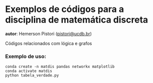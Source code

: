 # Exemplos de códigos para a disciplina de matemática discreta

__autor__: Hemerson Pistori (pistori@ucdb.br)

Códigos relacionados com lógica e grafos

### Exemplo de uso:

```
conda create -n matdis pandas networkx matplotlib
conda activate matdis
python tabela_verdade.py
```


